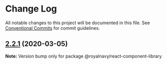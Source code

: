 # Change Log

All notable changes to this project will be documented in this file.
See [Conventional Commits](https://conventionalcommits.org) for commit guidelines.

## [2.2.1](https://thyhjwb6.github.com/Royal-Navy/standards-toolkit/compare/2.2.0...2.2.1) (2020-03-05)

**Note:** Version bump only for package @royalnavy/react-component-library
